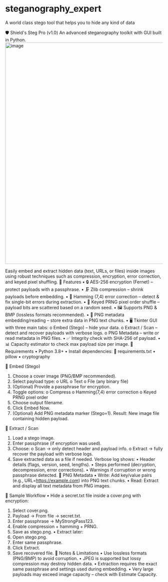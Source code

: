 # steganography_expert
A world class stego tool that helps you to hide any kind of data

🛡️ Shield's Steg Pro (v1.0)
An advanced steganography toolkit with GUI built in Python.
<img width="801" height="708" alt="image" src="https://github.com/user-attachments/assets/5eb76ce5-b51b-488e-8d27-2b47578a05d2" />


Easily embed and extract hidden data (text, URLs, or files) inside images using robust techniques such as compression, encryption, error correction, and keyed pixel shuffling.
	 Features
•	🔒 AES-256 encryption (Fernet) – protect payloads with a passphrase.
•	🗜️ Zlib compression – shrink payloads before embedding.
•	🧮 Hamming (7,4) error correction – detect & fix single-bit errors during extraction.
•	🎲 Keyed PRNG pixel order shuffle – payload bits are scattered based on a random seed.
•	🖼️ Supports PNG & BMP (lossless formats recommended).
•	📝 PNG metadata embedding/reading – store extra data in PNG text chunks.
•	🖥️ Tkinter GUI with three main tabs:
o	Embed (Stego) – hide your data.
o	Extract / Scan – detect and recover payloads with verbose logs.
o	PNG Metadata – write or read metadata in PNG files.
•	✅ Integrity check with SHA-256 of payload.
•	📊 Capacity estimator to check max payload size per image.
	 Requirements
•	Python 3.8+
•	Install dependencies:
	requirements.txt
•	pillow
•	cryptography

	Embed (Stego)
1.	Choose a cover image (PNG/BMP recommended).
2.	Select payload type:
o	URL
o	Text
o	File (any binary file)
3.	(Optional) Provide a passphrase for encryption.
4.	Toggle options:
o	Compress
o	Hamming(7,4) error correction
o	Keyed PRNG pixel order
5.	Choose output filename.
6.	Click Embed Now.
7.	(Optional) Add PNG metadata marker (Stego=1).
Result: New image file containing hidden payload.

	Extract / Scan
1.	Load a stego image.
2.	Enter passphrase (if encryption was used).
3.	Choose:
o	Scan → only detect header and payload info.
o	Extract → fully recover the payload with verbose logs.
4.	Save extracted data as a file if needed.
Verbose log shows:
•	Header details (flags, version, seed, lengths).
•	Steps performed (decryption, decompression, error corrections).
•	Warnings if corruption or wrong passphrase detected.
	PNG Metadata
•	Write: Add key/value pairs (e.g., URL=https://example.com) into PNG text chunks.
•	Read: Extract and display all text metadata from PNG images.

	Sample Workflow
•	Hide a secret.txt file inside a cover.png with encryption:
1.	Select cover.png.
2.	Payload → From file → secret.txt.
3.	Enter passphrase → MyStrongPass123.
4.	Enable compression + hamming + PRNG.
5.	Save as stego.png.
•	Extract later:
1.	Open stego.png.
2.	Enter same passphrase.
3.	Click Extract.
4.	Save recovered file.
	Notes & Limitations
•	Use lossless formats (PNG/BMP) to avoid corruption.
•	JPEG is supported but lossy compression may destroy hidden data.
•	Extraction requires the exact same passphrase and settings used during embedding.
•	Very large payloads may exceed image capacity – check with Estimate Capacity.

